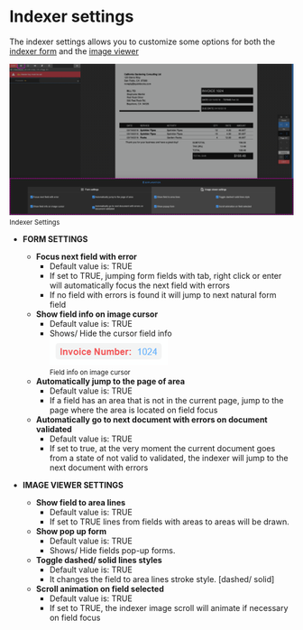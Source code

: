 
# Indexer settings

<i class="mdi mdi-cog"></i> The indexer settings allows you to customize some options for both the [indexer form](./../../documentation/chronolite/indexer/form/index) and the [image viewer](./../../documentation/chronolite/indexer/image-viewer/index)

![Indexer settings](./../../../../images/documentation/chronolite/indexer/indexer_settings.PNG)  
<small class="img_caption">Indexer Settings</small>

* <i class="mdi mdi-format-list-bulleted-square"></i> **FORM SETTINGS**
    * **Focus next field with error**
        * Default value is: <span  class="def_yes">TRUE</span>
        * If set to TRUE, jumping form fields with tab, right click or enter will automatically focus the next field with errors
        * If no field with errors is found it will jump to next natural form field
    * **Show field info on image cursor**
        * Default value is: <span  class="def_yes">TRUE</span>
        * Shows/ Hide the cursor field info  
        ![Field info on image cursor](./../../../../images/documentation/chronolite/indexer/cursor_info.png)
        <span class="mdi mdi-cursor-default-outline"></span>  
        <small class="img_caption">Field info on image cursor</small>
    * **Automatically jump to the page of area**
        * Default value is: <span  class="def_yes">TRUE</span>
        * If a field has an area that is not in the current page, jump to the page where the area is located on field focus
    * **Automatically go to next document with errors on document validated**
        * Default value is: <span  class="def_yes">TRUE</span>
        * If set to true, at the very moment the current document goes from a state of not valid to validated, the indexer will jump to the next document with errors

* <i class="mdi mdi-file-eye-outline"></i> **IMAGE VIEWER SETTINGS**
    * **Show field to area lines**
        * Default value is: <span  class="def_yes">TRUE</span>
        * If set to TRUE lines from fields with areas to areas will be drawn.
    * **Show pop up form**
        * Default value is: <span  class="def_yes">TRUE</span>
        * Shows/ Hide fields pop-up forms.  
    * **Toggle dashed/ solid lines styles**
        * Default value is: <span  class="def_yes">TRUE</span>
        * It changes the field to area lines stroke style. [dashed/ solid]
    * **Scroll animation on field selected**
        * Default value is: <span  class="def_yes">TRUE</span>
        * If set to TRUE, the indexer image scroll will animate if necessary on field focus